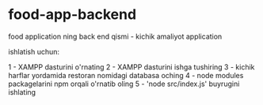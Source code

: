 # food-app-backend

food application ning back end qismi - kichik amaliyot application

ishlatish uchun:

1 - XAMPP dasturini o'rnating
2 - XAMPP dasturini ishga tushiring
3 - kichik harflar yordamida restoran nomidagi databasa oching
4 - node modules packagelarini npm orqali o'rnatib oling
5 - 'node src/index.js' buyrugini ishlating
